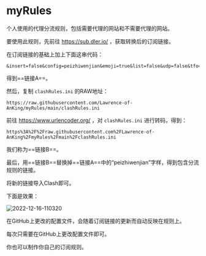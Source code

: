 # myRules

个人使用的代理分流规则，包括需要代理的网站和不需要代理的网站。

要使用此规则，先前往 <https://sub.dler.io/> ，获取转换后的订阅链接。

在订阅链接的基础上加上下面这串代码：

```Shell
&insert=false&config=peizhiwenjian&emoji=true&list=false&udp=false&tfo=false&scv=false&fdn=false&sort=false
```

得到==链接A==。

然后，复制 `clashRules.ini` 的RAW地址：

```Shell
https://raw.githubusercontent.com/Lawrence-of-AnKing/myRules/main/clashRules.ini
```

前往 <https://www.urlencoder.org/> ，对 `clashRules.ini` 进行转码，得到：

```Shell
https%3A%2F%2Fraw.githubusercontent.com%2FLawrence-of-AnKing%2FmyRules%2Fmain%2FclashRules.ini
```

我们称为==链接B==。

最后，用==链接B==替换掉==链接A==中的“peizhiwenjian”字样，得到包含分流规则的链接。

将新的链接导入Clash即可。

下面是效果：

![2022-12-16-110320](https://cdn.jsdelivr.net/gh/Lawrence-of-AnKing/ImgBank@main/MdImg/2022/12/2022-12-16-110320.png)

在GitHub上更改的配置文件，会随着订阅链接的更新而自动反映在规则上。

每次只需要在GitHub上更改配置文件即可。

你也可以制作你自己的订阅规则。
